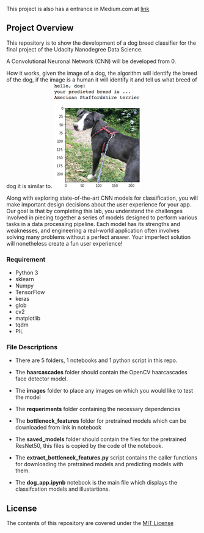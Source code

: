 This project is also has a entrance in Medium.com at [link](https://medium.com/@denizdoruknuholu/dog-breed-classification-using-cnns-f042fbe0f333)

[//]: # (Image References)

[image1]: ./images/sample_dog_output.png "Sample Output"
[image2]: ./images/vgg16_model.png "VGG-16 Model Keras Layers"
[image3]: ./images/vgg16_model_draw.png "VGG16 Model Figure"


## Project Overview

This repository is to show the development of a dog breed classifier for the final project of the Udacity Nanodegree Data Science.

A Convolutional Neuronal Network (CNN) will be developed from 0.

How it works, given the image of a dog, the algorithm will identify the breed of the dog, if the image is a human it will identify it and tell us what breed of dog it is similar to.
![Sample Output][image1]

Along with exploring state-of-the-art CNN models for classification, you will make important design decisions about the user experience for your app.  Our goal is that by completing this lab, you understand the challenges involved in piecing together a series of models designed to perform various tasks in a data processing pipeline.  Each model has its strengths and weaknesses, and engineering a real-world application often involves solving many problems without a perfect answer.  Your imperfect solution will nonetheless create a fun user experience!

### Requirement
- Python 3
- sklearn
- Numpy
- TensorFlow  
- keras
- glob
- cv2
- matplotlib
- tqdm
- PIL

### File Descriptions
- There are 5 folders, 1 notebooks and 1 python script in this repo.

- The **haarcascades** folder should contain the OpenCV haarcascades face detector model.

- The **images** folder to place any images on which you would like to test the model

- The **requeriments** folder containing the necessary dependencies

- The **bottleneck_features** folder for pretrained models which can be downloaded from link in notebook

- The **saved_models** folder should contain the files for the pretrained ResNet50, this files is copied by the code of the notebook.

- The **extract_bottleneck_features.py** script contains the caller functions for downloading the pretrained models and predicting models with them.

- The **dog_app.ipynb** notebook is the main file which displays the classifcation models and illustartions.

## License
The contents of this repository are covered under the [MIT License](https://github.com/restevesd/UdacityDogClassification/blob/master/LICENSE.txt)